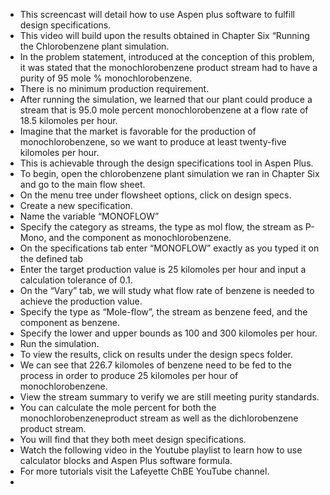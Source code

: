 - This screencast will detail how to use Aspen plus software to fulfill design specifications.
- This video will build upon the results obtained in Chapter Six “Running the Chlorobenzene plant simulation.
- In the problem statement, introduced at the conception of this problem, it was stated that the monochlorobenzene product stream had to have a purity of 95 mole % monochlorobenzene.
- There is no minimum production requirement.
- After running the simulation, we learned that our plant could produce a stream that is 95.0 mole percent monochlorobenzene at a flow rate of 18.5 kilomoles per hour.
- Imagine that the market is favorable for the production of monochlorobenzene, so we want to produce at least twenty-five kilomoles per hour.
- This is achievable through the design specifications tool in Aspen Plus. 
- To begin, open the chlorobenzene plant simulation we ran in Chapter Six and go to the main flow sheet.
- On the menu tree under flowsheet options, click on design specs.
- Create a new specification.
- Name the variable “MONOFLOW”
- Specify the category as streams, the type as mol flow, the stream as P-Mono, and the component as monochlorobenzene.
- On the specifications tab enter “MONOFLOW” exactly as you typed it on the defined tab
- Enter the target production value is 25 kilomoles per hour and input a calculation tolerance of 0.1.
- On the “Vary” tab, we will study what flow rate of benzene is needed to achieve the production value.
- Specify the type as “Mole-flow”, the stream as benzene feed, and the component as benzene.
- Specify the lower and upper bounds as 100 and 300 kilomoles per hour.
- Run the simulation.
- To view the results, click on results under the design specs folder.
- We can see that 226.7 kilomoles of benzene need to be fed to the process in order to produce 25 kilomoles per hour of monochlorobenzene.
- View the stream summary to verify we are still meeting purity standards.
- You can calculate the mole percent for both the monochlorobenzeneproduct stream as well as the dichlorobenzene product stream. 
- You will find that they both meet design specifications.
- Watch the following video in the Youtube playlist to learn how to use calculator blocks and Aspen Plus software formula.
- For more tutorials visit the Lafeyette ChBE YouTube channel.
- 
